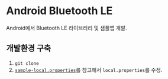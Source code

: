 # Android Bluetooth LE

Android에서 Bluetooth LE 라이브러리 및 샘플앱 개발.

## 개발환경 구축

1. `git clone`
2. [`sample-local.properties`](sample-local.properties)를 참고해서 `local.properties`를 수정.
